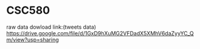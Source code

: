 # CSC580

raw data dowload link:(tweets data)
https://drive.google.com/file/d/1GxD9hXuMG2VFDadX5XMhV6daZyyYC_Qm/view?usp=sharing
